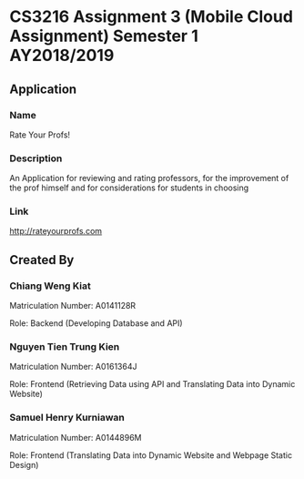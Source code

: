 # CS3216 Assignment 3 (Mobile Cloud Assignment) Semester 1 AY2018/2019 

## Application
### Name 
Rate Your Profs!

### Description
An Application for reviewing and rating professors, for the improvement of the prof himself and for considerations for students in choosing

### Link
http://rateyourprofs.com

## Created By
### Chiang Weng Kiat
Matriculation Number: A0141128R

Role: Backend (Developing Database and API)

### Nguyen Tien Trung Kien
Matriculation Number: A0161364J

Role: Frontend (Retrieving Data using API and Translating Data into Dynamic Website)

### Samuel Henry Kurniawan
Matriculation Number: A0144896M

Role: Frontend (Translating Data into Dynamic Website and Webpage Static Design)
